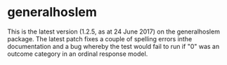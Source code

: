 # generalhoslem
This is the latest version (1.2.5, as at 24 June 2017) on the generalhoslem package. The latest patch fixes a couple of spelling errors inthe documentation and a bug whereby the test would fail to run if "0" was an outcome category in an ordinal response model.
